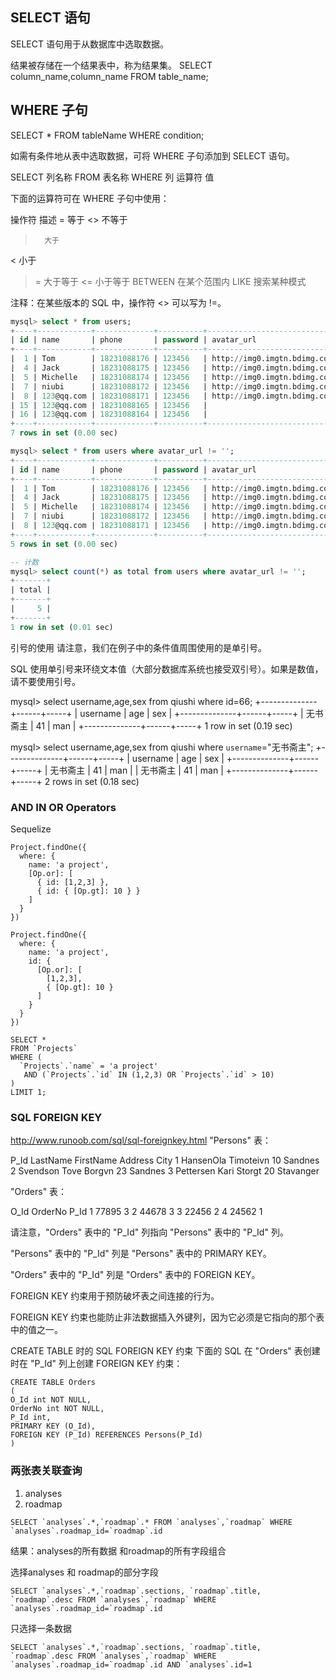 ##  SELECT 语句
SELECT 语句用于从数据库中选取数据。

结果被存储在一个结果表中，称为结果集。
SELECT column_name,column_name
FROM table_name;


## WHERE 子句
SELECT * FROM tableName WHERE condition;

如需有条件地从表中选取数据，可将 WHERE 子句添加到 SELECT 语句。

SELECT 列名称 FROM 表名称 WHERE 列 运算符 值

下面的运算符可在 WHERE 子句中使用：

操作符	描述
=		等于
<>		不等于
>		大于
<		小于
>=		大于等于
<=		小于等于
BETWEEN	在某个范围内
LIKE	搜索某种模式

注释：在某些版本的 SQL 中，操作符 <> 可以写为 !=。

```sql
mysql> select * from users;
+----+------------+-------------+----------+-----------------------------------------------------------------------+--------------+---------------------+---------------------+
| id | name       | phone       | password | avatar_url                                                            | reg_platform | create_time         | update_time         |
+----+------------+-------------+----------+-----------------------------------------------------------------------+--------------+---------------------+---------------------+
|  1 | Tom        | 18231088176 | 123456   | http://img0.imgtn.bdimg.com/it/u=2084118128,2518711034&fm=26&gp=0.jpg |            0 | 2020-06-28 16:22:53 | 2020-06-29 17:26:11 |
|  4 | Jack       | 18231088175 | 123456   | http://img0.imgtn.bdimg.com/it/u=2084118128,2518711034&fm=26&gp=0.jpg |            0 | 2020-06-28 16:34:55 | NULL                |
|  5 | Michelle   | 18231088174 | 123456   | http://img0.imgtn.bdimg.com/it/u=2084118128,2518711034&fm=26&gp=0.jpg |            0 | 2020-06-28 16:37:31 | NULL                |
|  7 | niubi      | 18231088172 | 123456   | http://img0.imgtn.bdimg.com/it/u=2084118128,2518711034&fm=26&gp=0.jpg |            0 | 2020-06-28 17:43:22 | NULL                |
|  8 | 123@qq.com | 18231088171 | 123456   | http://img0.imgtn.bdimg.com/it/u=2084118128,2518711034&fm=26&gp=0.jpg |            0 | 2020-06-29 12:13:23 | 2020-06-29 17:28:46 |
| 15 | 123@qq.com | 18231088165 | 123456   |                                                                       |            0 | 2020-06-29 20:57:57 | NULL                |
| 16 | 123@qq.com | 18231088164 | 123456   |                                                                       |            0 | 2020-06-29 21:01:29 | NULL                |
+----+------------+-------------+----------+-----------------------------------------------------------------------+--------------+---------------------+---------------------+
7 rows in set (0.00 sec)

mysql> select * from users where avatar_url != '';
+----+------------+-------------+----------+-----------------------------------------------------------------------+--------------+---------------------+---------------------+
| id | name       | phone       | password | avatar_url                                                            | reg_platform | create_time         | update_time         |
+----+------------+-------------+----------+-----------------------------------------------------------------------+--------------+---------------------+---------------------+
|  1 | Tom        | 18231088176 | 123456   | http://img0.imgtn.bdimg.com/it/u=2084118128,2518711034&fm=26&gp=0.jpg |            0 | 2020-06-28 16:22:53 | 2020-06-29 17:26:11 |
|  4 | Jack       | 18231088175 | 123456   | http://img0.imgtn.bdimg.com/it/u=2084118128,2518711034&fm=26&gp=0.jpg |            0 | 2020-06-28 16:34:55 | NULL                |
|  5 | Michelle   | 18231088174 | 123456   | http://img0.imgtn.bdimg.com/it/u=2084118128,2518711034&fm=26&gp=0.jpg |            0 | 2020-06-28 16:37:31 | NULL                |
|  7 | niubi      | 18231088172 | 123456   | http://img0.imgtn.bdimg.com/it/u=2084118128,2518711034&fm=26&gp=0.jpg |            0 | 2020-06-28 17:43:22 | NULL                |
|  8 | 123@qq.com | 18231088171 | 123456   | http://img0.imgtn.bdimg.com/it/u=2084118128,2518711034&fm=26&gp=0.jpg |            0 | 2020-06-29 12:13:23 | 2020-06-29 17:28:46 |
+----+------------+-------------+----------+-----------------------------------------------------------------------+--------------+---------------------+---------------------+
5 rows in set (0.00 sec)

-- 计数
mysql> select count(*) as total from users where avatar_url != '';
+-------+
| total |
+-------+
|     5 |
+-------+
1 row in set (0.01 sec)
```

引号的使用
请注意，我们在例子中的条件值周围使用的是单引号。

SQL 使用单引号来环绕文本值（大部分数据库系统也接受双引号）。如果是数值，请不要使用引号。

mysql> select username,age,sex from qiushi where id=66;
+--------------+------+-----+
| username     | age  | sex |
+--------------+------+-----+
| 无书斋主     |   41 | man |
+--------------+------+-----+
1 row in set (0.19 sec)

mysql> select username,age,sex from qiushi where `username`="无书斋主";
+--------------+------+-----+
| username     | age  | sex |
+--------------+------+-----+
| 无书斋主     |   41 | man |
| 无书斋主     |   41 | man |
+--------------+------+-----+
2 rows in set (0.18 sec)

### AND IN OR Operators
Sequelize
```
Project.findOne({
  where: {
    name: 'a project',
    [Op.or]: [
      { id: [1,2,3] },
      { id: { [Op.gt]: 10 } }
    ]
  }
})

Project.findOne({
  where: {
    name: 'a project',
    id: {
      [Op.or]: [
        [1,2,3],
        { [Op.gt]: 10 }
      ]
    }
  }
})

SELECT *
FROM `Projects`
WHERE (
  `Projects`.`name` = 'a project'
   AND (`Projects`.`id` IN (1,2,3) OR `Projects`.`id` > 10)
)
LIMIT 1;
```

### SQL FOREIGN KEY
http://www.runoob.com/sql/sql-foreignkey.html
"Persons" 表：

P_Id	LastName	FirstName	Address	     City
1		HansenOla	Timoteivn   10	         Sandnes
2		Svendson	Tove	   Borgvn 23	 Sandnes
3		Pettersen	Kari	   Storgt 20	 Stavanger

"Orders" 表：

O_Id	OrderNo	P_Id
1		77895	3
2		44678	3
3		22456	2
4		24562	1

请注意，"Orders" 表中的 "P_Id" 列指向 "Persons" 表中的 "P_Id" 列。

"Persons" 表中的 "P_Id" 列是 "Persons" 表中的 PRIMARY KEY。

"Orders" 表中的 "P_Id" 列是 "Orders" 表中的 FOREIGN KEY。

FOREIGN KEY 约束用于预防破坏表之间连接的行为。

FOREIGN KEY 约束也能防止非法数据插入外键列，因为它必须是它指向的那个表中的值之一。

CREATE TABLE 时的 SQL FOREIGN KEY 约束
下面的 SQL 在 "Orders" 表创建时在 "P_Id" 列上创建 FOREIGN KEY 约束：
```
CREATE TABLE Orders
(
O_Id int NOT NULL,
OrderNo int NOT NULL,
P_Id int,
PRIMARY KEY (O_Id),
FOREIGN KEY (P_Id) REFERENCES Persons(P_Id)
)
```

### 两张表关联查询

1. analyses
2. roadmap

```
SELECT `analyses`.*,`roadmap`.* FROM `analyses`,`roadmap` WHERE `analyses`.roadmap_id=`roadmap`.id
```
结果：analyses的所有数据 和roadmap的所有字段组合

选择analyses 和 roadmap的部分字段
```
SELECT `analyses`.*,`roadmap`.sections, `roadmap`.title, `roadmap`.desc FROM `analyses`,`roadmap` WHERE `analyses`.roadmap_id=`roadmap`.id
```

只选择一条数据
```
SELECT `analyses`.*,`roadmap`.sections, `roadmap`.title, `roadmap`.desc FROM `analyses`,`roadmap` WHERE `analyses`.roadmap_id=`roadmap`.id AND `analyses`.id=1
```





